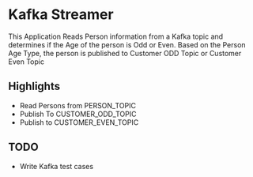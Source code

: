 # Kafka Streamer

This Application Reads Person information from a Kafka topic and determines if the Age of the person is Odd or Even. 
Based on the Person Age Type, the person is published to Customer ODD Topic or Customer Even Topic

## Highlights
- Read Persons from PERSON_TOPIC
- Publish To CUSTOMER_ODD_TOPIC
- Publish to CUSTOMER_EVEN_TOPIC

## TODO
- Write Kafka test cases